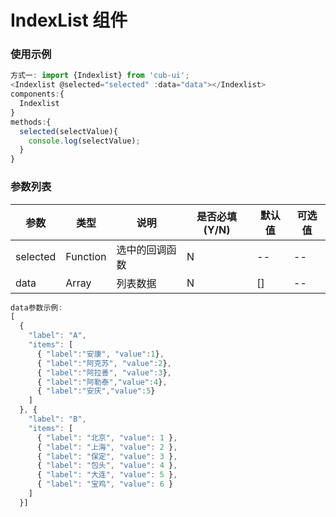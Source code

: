# IndexList 组件
### 使用示例
```javascript
方式一: import {Indexlist} from 'cub-ui';
<Indexlist @selected="selected" :data="data"></Indexlist>
components:{
  Indexlist
}
methods:{
  selected(selectValue){
    console.log(selectValue);
  }
}
```
### 参数列表
|参数|类型|说明|是否必填(Y/N)|默认值|可选值|
|------|------|------|------|------|------|
|selected|Function|选中的回调函数|N|--|--|
|data|Array|列表数据|N|[]|--|


```javascript
data参数示例:
[
  {
    "label": "A",
    "items": [
      { "label":"安康", "value":1},
      { "label":"阿克苏", "value":2},
      { "label":"阿拉善", "value":3},
      { "label":"阿勒泰","value":4},
      { "label":"安庆","value":5}
    ]
  }, {
    "label": "B",
    "items": [
      { "label": "北京", "value": 1 },
      { "label": "上海", "value": 2 },
      { "label": "保定", "value": 3 },
      { "label": "包头", "value": 4 },
      { "label": "大连", "value": 5 },
      { "label": "宝鸡", "value": 6 }
    ]
  }]
  ```
